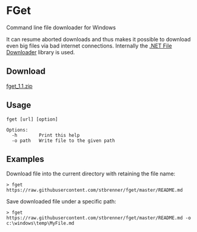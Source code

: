 # FGet
Command line file downloader for Windows

It can resume aborted downloads and thus makes it possible to download even big files via bad internet connections. Internally the [.NET File Downloader](https://github.com/Avira/.NetFileDownloader) library is used.

## Download
[fget_1.1.zip](../../releases/download/v1.1/fget_1.1.zip)

## Usage
```
fget [url] [option]

Options:
  -h        Print this help
  -o path   Write file to the given path
```

## Examples
Download file into the current directory with retaining the file name:
```
> fget https://raw.githubusercontent.com/stbrenner/fget/master/README.md
```

Save downloaded file under a specific path:
```
> fget https://raw.githubusercontent.com/stbrenner/fget/master/README.md -o c:\windows\temp\MyFile.md
```
